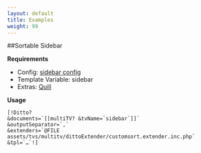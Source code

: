 ```yaml
---
layout: default
title: Examples
weight: 99
---
```


##Sortable Sidebar

**Requirements**

- Config: [sidebar config](https://github.com/Jako/multiTV/blob/master/assets/tvs/multitv/configs/sidebar.config.inc.php)
- Template Variable: sidebar
- Extras: [Quill](http://modx.com/extras/package/quill)

**Usage**

```
[!Ditto?
&documents=`[[multiTV? &tvName=`sidebar`]]`
&outputSeparator=`,`
&extenders=`@FILE assets/tvs/multitv/dittoExtender/customsort.extender.inc.php`
&tpl=`…`!]
```
